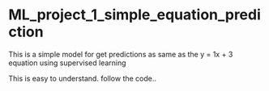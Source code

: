 # ML_project_1_simple_equation_prediction
This is a simple model for get predictions as same as the   y = 1x + 3  equation using supervised learning


This is easy to understand. 
follow the code..  

